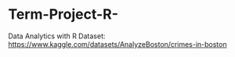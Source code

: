# Term-Project-R-
Data Analytics with R
Dataset: https://www.kaggle.com/datasets/AnalyzeBoston/crimes-in-boston
